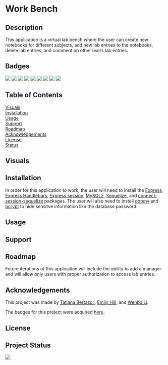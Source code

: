 # Work Bench 


## Description 
This application is a virtual lab bench where the user can create new notebooks for different subjects, add new lab entries to the notebooks, delete lab entries, and comment on other users lab entries.

## Badges
<img src="https://img.shields.io/badge/HTML5-E34F26?style=for-the-badge&logo=html5&logoColor=white" /> 
<img src="https://img.shields.io/badge/CSS-239120?&style=for-the-badge&logo=css3&logoColor=white" />
<img src="https://img.shields.io/badge/JavaScript-F7DF1E?style=for-the-badge&logo=javascript&logoColor=black" /> 
<img src="https://img.shields.io/badge/Node.js-43853D?style=for-the-badge&logo=node.js&logoColor=white" /> 
<img src="https://img.shields.io/badge/Express.js-404D59?style=for-the-badge" /> 
<img src="https://img.shields.io/badge/Tailwind_CSS-38B2AC?style=for-the-badge&logo=tailwind-css&logoColor=white" /> 
<img src="https://img.shields.io/badge/MySQL-00000F?style=for-the-badge&logo=mysql&logoColor=white" /> 
<img src="https://img.shields.io/badge/Heroku-430098?style=for-the-badge&logo=heroku&logoColor=white" /> 
<img src="https://img.shields.io/badge/Sequelize-52B0E7?style=for-the-badge&logo=Sequelize&logoColor=white" /> 




## Table of Contents 
[Visuals](#visuals)<br>
[Installation](#installation)<br>
[Usage](#usage)<br>
[Support](#support)<br>
[Roadmap](#roadmap)<br>
[Acknowledgements](#acknowledgements)<br>
[License](#license)<br>
[Status](#project-status)

## Visuals

## Installation 
In order for this application to work, the user will need to install the <a href="https://expressjs.com/en/starter/installing.html">Express</a>, <a href="https://www.npmjs.com/package/express-handlebars">Express Handlebars</a>, <a href="https://www.npmjs.com/package/express-session">Express session</a>, <a href="https://www.npmjs.com/package/mysql2">MySQL2</a>, <a href="https://www.npmjs.com/package/sequelize">Sequelize</a>, and <a href="https://www.npmjs.com/package/connect-session-sequelize">connect-session-sequelize</a> packages. The user will also need to install <a href="https://www.npmjs.com/package/dotenv">dotenv</a> and <a href="https://www.npmjs.com/package/bcrypt">bcrypt</a> to hide sensitve information like the database password.

## Usage

## Support

## Roadmap
Future iterations of this application will include the ability to add a manager and will allow only users with proper authorization to access lab entries. 

## Acknowledgements 
This project was made by <a href="https://github.com/TBertazoli">Tatiana Bertazoli</a>, <a href="https://github.com/emsaw721">Emily Hill</a>, and <a href="https://github.com/deadseal001">Wenbo Li</a>. 

The badges for this project were acquired <a href="https://dev.to/envoy_/150-badges-for-github-pnk">here</a>.

## License 

## Project Status 
<img src="https://img.shields.io/badge/Status-In%20Progress-orange" />